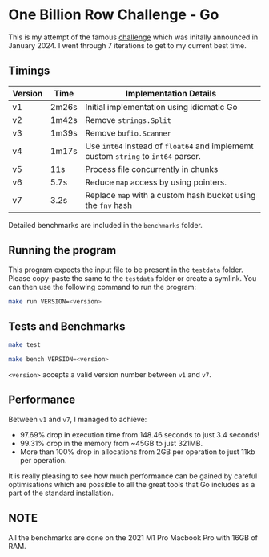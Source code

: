 # One Billion Row Challenge - Go

This is my attempt of the famous [challenge](https://github.com/gunnarmorling/1brc) which was initally announced in January 2024. I went through 7 iterations to get to my current best time.

## Timings

|Version|Time| Implementation Details                                                            |
|-------|----|-----------------------------------------------------------------------------------|
|v1|2m26s| Initial implementation using idiomatic Go                                         |
|v2|1m42s| Remove `strings.Split`                                                            |
|v3|1m39s| Remove `bufio.Scanner`                                                            |
|v4|1m17s| Use `int64` instead of `float64` and implememt custom `string` to `int64` parser. |
|v5|11s| Process file concurrently in chunks                                               |
|v6|5.7s| Reduce `map` access by using pointers.                                            |
|v7|3.2s| Replace `map` with a custom hash bucket using the `fnv` hash                      |

Detailed benchmarks are included in the `benchmarks` folder.

## Running the program
This program expects the input file to be present in the `testdata` folder. Please copy-paste the same to the `testdata` folder or create a symlink. You can then use the following command to run the program:

```bash
make run VERSION=<version>
```

## Tests and Benchmarks

```bash
make test
```

```bash
make bench VERSION=<version>
```

`<version>` accepts a valid version number between `v1` and `v7`.

## Performance

Between `v1` and `v7`, I managed to achieve:

* 97.69% drop in execution time from 148.46 seconds to just 3.4 seconds!
* 99.31% drop in the memory from ~45GB to just 321MB.
* More than 100% drop in allocations from 2GB per operation to just 11kb per operation.

It is really pleasing to see how much performance can be gained by careful optimisations which are possible to all the great tools that Go includes as a part of the standard installation.

## NOTE

All the benchmarks are done on the 2021 M1 Pro Macbook Pro with 16GB of RAM.
